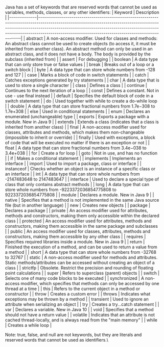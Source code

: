 Java has a set of keywords that are reserved words that cannot be used as variables, methods, classes, or any other identifiers:
| Keyword      | Description                                                                                                                                                                                                                                                                                                   |
|--------------|---------------------------------------------------------------------------------------------------------------------------------------------------------------------------------------------------------------------------------------------------------------------------------------------------------------|
| abstract     | A non-access modifier. Used for classes and methods: An abstract class cannot be used to create objects (to access it, it must be inherited from another class). An abstract method can only be used in an abstract class, and it does not have a body. The body is provided by the subclass (inherited from) |
| assert       | For debugging                                                                                                                                                                                                                                                                                                 |
| boolean      | A data type that can only store true or false values                                                                                                                                                                                                                                                          |
| break        | Breaks out of a loop or a switch block                                                                                                                                                                                                                                                                        |
| byte         | A data type that can store whole numbers from -128 and 127                                                                                                                                                                                                                                                    |
| case         | Marks a block of code in switch statements                                                                                                                                                                                                                                                                    |
| catch        | Catches exceptions generated by try statements                                                                                                                                                                                                                                                                |
| char         | A data type that is used to store a single character                                                                                                                                                                                                                                                          |
| class        | Defines a class                                                                                                                                                                                                                                                                                               |
| continue     | Continues to the next iteration of a loop                                                                                                                                                                                                                                                                     |
| const        | Defines a constant. Not in use - use final instead                                                                                                                                                                                                                                                            |
| default      | Specifies the default block of code in a switch statement                                                                                                                                                                                                                                                     |
| do           | Used together with while to create a do-while loop                                                                                                                                                                                                                                                            |
| double       | A data type that can store fractional numbers from 1.7e−308 to 1.7e+308                                                                                                                                                                                                                                       |
| else         | Used in conditional statements                                                                                                                                                                                                                                                                                |
| enum         | Declares an enumerated (unchangeable) type                                                                                                                                                                                                                                                                    |
| exports      | Exports a package with a module. New in Java 9                                                                                                                                                                                                                                                                |
| extends      | Extends a class (indicates that a class is inherited from another class)                                                                                                                                                                                                                                      |
| final        | A non-access modifier used for classes, attributes and methods, which makes them non-changeable (impossible to inherit or override)                                                                                                                                                                           |
| finally      | Used with exceptions, a block of code that will be executed no matter if there is an exception or not                                                                                                                                                                                                         |
| float        | A data type that can store fractional numbers from 3.4e−038 to 3.4e+038                                                                                                                                                                                                                                       |
| for          | Create a for loop                                                                                                                                                                                                                                                                                             |
| goto         | Not in use, and has no function                                                                                                                                                                                                                                                                               |
| if           | Makes a conditional statement                                                                                                                                                                                                                                                                                 |
| implements   | Implements an interface                                                                                                                                                                                                                                                                                       |
| import       | Used to import a package, class or interface                                                                                                                                                                                                                                                                  |
| instanceof   | Checks whether an object is an instance of a specific class or an interface                                                                                                                                                                                                                                   |
| int          | A data type that can store whole numbers from -2147483648 to 2147483647                                                                                                                                                                                                                                       |
| interface    | Used to declare a special type of class that only contains abstract methods                                                                                                                                                                                                                                   |
| long         | A data type that can store whole numbers from -9223372036854775808 to 9223372036854775808                                                                                                                                                                                                                     |
| module       | Declares a module. New in Java 9                                                                                                                                                                                                                                                                              |
| native       | Specifies that a method is not implemented in the same Java source file (but in another language)                                                                                                                                                                                                             |
| new          | Creates new objects                                                                                                                                                                                                                                                                                           |
| package      | Declares a package                                                                                                                                                                                                                                                                                            |
| private      | An access modifier used for attributes, methods and constructors, making them only accessible within the declared class                                                                                                                                                                                       |
| protected    | An access modifier used for attributes, methods and constructors, making them accessible in the same package and subclasses                                                                                                                                                                                   |
| public       | An access modifier used for classes, attributes, methods and constructors, making them accessible by any other class                                                                                                                                                                                          |
| requires     | Specifies required libraries inside a module. New in Java 9                                                                                                                                                                                                                                                   |
| return       | Finished the execution of a method, and can be used to return a value from a method                                                                                                                                                                                                                           |
| short        | A data type that can store whole numbers from -32768 to 32767                                                                                                                                                                                                                                                 |
| static       | A non-access modifier used for methods and attributes. Static methods/attributes can be accessed without creating an object of a class                                                                                                                                                                        |
| strictfp     | Obsolete. Restrict the precision and rounding of floating point calculations                                                                                                                                                                                                                                  |
| super        | Refers to superclass (parent) objects                                                                                                                                                                                                                                                                         |
| switch       | Selects one of many code blocks to be executed                                                                                                                                                                                                                                                                |
| synchronized | A non-access modifier, which specifies that methods can only be accessed by one thread at a time                                                                                                                                                                                                              |
| this         | Refers to the current object in a method or constructor                                                                                                                                                                                                                                                       |
| throw        | Creates a custom error                                                                                                                                                                                                                                                                                        |
| throws       | Indicates what exceptions may be thrown by a method                                                                                                                                                                                                                                                           |
| transient    | Used to ignore an attribute when serializing an object                                                                                                                                                                                                                                                        |
| try          | Creates a try...catch statement                                                                                                                                                                                                                                                                               |
| var          | Declares a variable. New in Java 10                                                                                                                                                                                                                                                                           |
| void         | Specifies that a method should not have a return value                                                                                                                                                                                                                                                        |
| volatile     | Indicates that an attribute is not cached thread-locally, and is always read from the "main memory"                                                                                                                                                                                                           |
| while        | Creates a while loop                                                                                                                                                                                                                                                                                          |

Note: true, false, and null are not keywords, but they are literals and reserved words that cannot be used as identifiers.\



